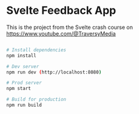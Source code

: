 # Svelte Feedback App

This is the project from the Svelte crash course on https://www.youtube.com/@TraversyMedia

```bash

# Install dependencies
npm install

# Dev server
npm run dev (http://localhost:8080)

# Prod server
npm start

# Build for production
npm run build
```